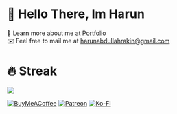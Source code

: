 
# 👋 Hello There, Im Harun

 🌟 Learn more about me at [Portfolio](https://harunabdullah.is-a.dev) <br/>
 ✉️ Feel free to mail me at [harunabdullahrakin@gmail.com](mailto:harunabdullahrakin@gmail.com) <br/>

# 🔥 Streak 
![](https://nirzak-streak-stats.vercel.app/?user=harunabdullahrakin&theme=dark&hide_border=false)<br/>


  [![BuyMeACoffee](https://img.shields.io/badge/Buy%20Me%20a%20Coffee-ffdd00?style=for-the-badge&logo=buy-me-a-coffee&logoColor=black)](https://buymeacoffee.com/harunabdullahrakin) [![Patreon](https://img.shields.io/badge/Patreon-F96854?style=for-the-badge&logo=patreon&logoColor=white)](https://patreon.com/harunabdullahrakin) [![Ko-Fi](https://img.shields.io/badge/Ko--fi-F16061?style=for-the-badge&logo=ko-fi&logoColor=white)](https://ko-fi.com/harunabdullah) 

  

